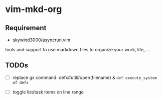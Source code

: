 # vim-mkd-org

## Requirement

- skywind3000/asyncrun.vim

tools and support to use markdown files to organize your work, life, ...

## TODOs
- [ ] replace gx command: defx#util#open(filename)  & `def execute_system of defx`
- [ ] toggle list/task items on line range

